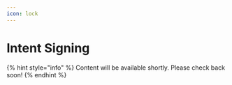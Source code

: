 ```yaml
---
icon: lock
---
```


# Intent Signing

{% hint style="info" %}
Content will be available shortly. Please check back soon!
{% endhint %}